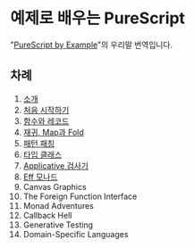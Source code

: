 # 예제로 배우는 PureScript

"[PureScript by Example](https://leanpub.com/purescript)"의 우리말 번역입니다.

## 차례

1. [소개](text-ko/chapter1.md)
1. [처음 시작하기](text-ko/chapter2.md)
1. [함수와 레코드](text-ko/chapter3.md)
1. [재귀, Map과 Fold](text-ko/chapter4.md)
1. [패턴 패칭](text-ko/chapter5.md)
1. [타입 클래스](text-ko/chapter6.md)
1. [Applicative 검사기](text-ko/chapter7.md)
1. [Eff 모나드](text-ko/chapter8.md)
1. Canvas Graphics
1. The Foreign Function Interface
1. Monad Adventures
1. Callback Hell
1. Generative Testing
1. Domain-Specific Languages